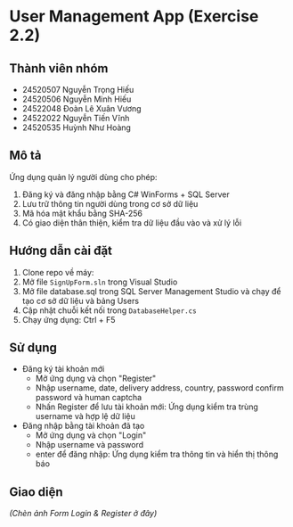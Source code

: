 ﻿# User Management App (Exercise 2.2)

## Thành viên nhóm
- 24520507 Nguyễn Trọng Hiếu  
- 24520506 Nguyễn Minh Hiếu  
- 24522048 Đoàn Lê Xuân Vương  
- 24522022 Nguyễn Tiến Vĩnh  
- 24520535 Huỳnh Như Hoàng  

## Mô tả
Ứng dụng quản lý người dùng cho phép:
1. Đăng ký và đăng nhập bằng C# WinForms + SQL Server
2. Lưu trữ thông tin người dùng trong cơ sở dữ liệu
3. Mã hóa mật khẩu bằng SHA-256
4. Có giao diện thân thiện, kiểm tra dữ liệu đầu vào và xử lý lỗi

## Hướng dẫn cài đặt
1. Clone repo về máy: 
2. Mở file `SignUpForm.sln` trong Visual Studio 
3. Mở file database.sql trong SQL Server Management Studio và chạy để tạo cơ sở dữ liệu và bảng Users 
4. Cập nhật chuỗi kết nối trong `DatabaseHelper.cs` 
5. Chạy ứng dụng: Ctrl + F5

## Sử dụng
- Đăng ký tài khoản mới
	+ Mở ứng dụng và chọn "Register"
	+ Nhập username, date, delivery address, country, password confirm password và human captcha
	+ Nhấn Register để lưu tài khoản mới: Ứng dụng kiểm tra trùng username và hợp lệ dữ liệu
- Đăng nhập bằng tài khoản đã tạo  
	+ Mở ứng dụng và chọn "Login"
	+ Nhập username và password
	+ enter để đăng nhập: Ứng dụng kiểm tra thông tin và hiển thị thông báo

## Giao diện
*(Chèn ảnh Form Login & Register ở đây)*

